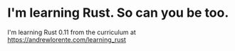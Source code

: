 I'm learning Rust.  So can you be too.
======================================

I'm learning Rust 0.11 from the curriculum at
https://andrewlorente.com/learning_rust
